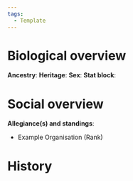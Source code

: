 ```yaml
---
tags:
  - Template
---
```

# Biological overview
**Ancestry**: 
**Heritage**: 
**Sex**: 
**Stat block**: 

# Social overview
**Allegiance(s) and standings**: 
- Example Organisation (Rank)

# History
